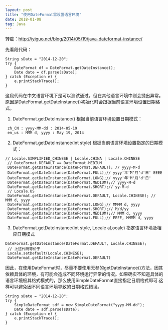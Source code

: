```yaml
---
layout: post
title: "使用DateFormat需设置语言环境"
date: 2018-01-08   
tag: Java 
---
```


转载：<http://iyiguo.net/blog/2014/05/19/java-dateformat-instance/>

先看段代码：
```
String sDate = "2014-12-20";
try {
    DateFormat df = DateFormat.getDateInstance();
    Date date = df.parse(sDate);
} catch (Exception e) {
    e.printStackTrace();
}
```
这段代码在中文语言环境下是可以测试通过。但在其他语言环境中则会抛出异常。原因是DateFormat.getDateInstance()初始化时会跟据当前语言环境设置日期格式。

1. DateFormat.getDateInstance() 根据当前语言环境设置日期模式：
```
 zh_CN : yyyy-MM-dd : 2014-05-19
 en_us : MMM d, yyyy : May 19, 2014
```
2. DateFormat.getDateInstance(int style) 根据当前语言环境设置指定的日期模式：
```
// Locale.SIMPLIFIED_CHINESE | Locale.CHINA | Locale.CHINESE
 // DateFormat.DEFAULT == DateFormat.MEDIUM
 DateFormat.getDateInstance(DateFormat.DEFAULT); // yyyy-M-d
 DateFormat.getDateInstance(DateFormat.FULL);// yyyy'年'M'月'd'日' EEEE
 DateFormat.getDateInstance(DateFormat.LONG);// yyyy'年'M'月'd'日'
 DateFormat.getDateInstance(DateFormat.MEDIUM);// yyyy-M-d
 DateFormat.getDateInstance(DateFormat.SHORT);// yy-M-d
 // Locale.US
 DateFormat.getDateInstance(DateFormat.DEFAULT, Locale.CHINESE); // MMM d, yyyy
 DateFormat.getDateInstance(DateFormat.LONG);// MMMM d, yyyy
 DateFormat.getDateInstance(DateFormat.SHORT);// M/d/yy
 DateFormat.getDateInstance(DateFormat.MEDIUM);// MMM d, yyyy
 DateFormat.getDateInstance(DateFormat.FULL);// EEEE, MMMM d, yyyy
```
3. DateFormat.getDateInstance(int style, Locale aLocale) 指定语言环境及相应日期模式
```
DateFormat.getDateInstance(DateFormat.DEFAULT, Locale.CHINESE);
 // 上述代码等价于
 Locale.setDefault(Locale.CHINESE);
 DateFormat.getDateInstance(DateFormat.DEFAULT)
```
因此，在使用DateFormat时，尽量不要使用无参的getDateInstance()方法，因其依赖具体的环境，有可能会造成不同环境运行异常的情况。如果确实不知道具体的语言环境极其格式模式的，那么使用SimpleDateFormat直接指定日期格式即可.这样可以避免因不同语言环境导致的日期格式错误。
```
String sDate = "2014-12-20";
try {
    SimpleDateFormat sdf = new SimpleDateFormat("yyyy-MM-dd");
    Date date = sdf.parse(sDate);
} catch (Exception e) {
    e.printStackTrace();
}
```


